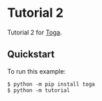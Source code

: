 # Tutorial 2

Tutorial 2 for [Toga](https://toga.beeware.org).

## Quickstart

To run this example:

```
$ python -m pip install toga
$ python -m tutorial
```
